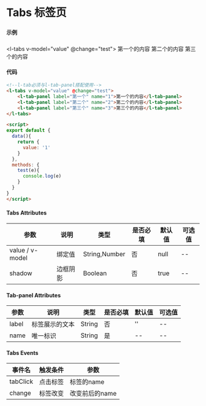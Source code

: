 # Tabs 标签页

### 

#### 示例
###
<l-tabs v-model="value" @change="test">
  <l-tab-panel label="第一个" name="1">第一个的内容</l-tab-panel>
  <l-tab-panel label="第二个" name="2">第二个的内容</l-tab-panel>
  <l-tab-panel label="第三个" name="3">第三个的内容</l-tab-panel>
</l-tabs>

<script>
export default {
  data(){
    return {
      value: '1'
    }
  },
  methods: {
    test(e){
      console.log(e)
    }
  }
}
</script>

#### 代码
```html
<!--l-tab必须与l-tab-panel搭配使用-->
<l-tabs v-model="value" @change="test">
    <l-tab-panel label="第一个" name="1">第一个的内容</l-tab-panel>
    <l-tab-panel label="第二个" name="2">第二个的内容</l-tab-panel>
    <l-tab-panel label="第三个" name="3">第三个的内容</l-tab-panel>
</l-tabs>

<script>
export default {
  data(){
    return {
      value: '1'
    }
  },
  methods: {
    test(e){
      console.log(e)
    }
  }
}
</script>
```

#### Tabs Attributes
| 参数 | 说明 | 类型 | 是否必填 | 默认值 | 可选值 |
| ---  | --- | ---  | ---      | ---   | ---   |
| value / v-model | 绑定值 | String,Number | 否 | null | --|
| shadow | 边框阴影 | Boolean | 否 | true | -- |


#### Tab-panel Attributes
| 参数 | 说明 | 类型 | 是否必填 | 默认值 | 可选值 |
| ---  | --- | ---  | ---      | ---   | ---   |
| label | 标签展示的文本 | String | 否 | '' | -- |
| name | 唯一标识 | String | 是 | -- | --|


#### Tabs Events
| 事件名 | 触发条件 | 参数 |
|  ---  | ---  | ---  | 
| tabClick | 点击标签 | 标签的name |
| change | 标签改变 | 改变前后的name |

